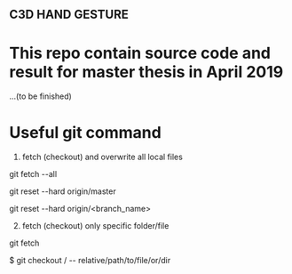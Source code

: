 ## C3D HAND GESTURE
# This repo contain source code and result for master thesis in April 2019

...(to be finished)

# Useful git command
1) fetch (checkout) and overwrite all local files

git fetch --all

git reset --hard origin/master

git reset --hard origin/<branch_name>

2) fetch (checkout) only specific folder/file

git fetch <remote> <branch>
  
$ git checkout <remote>/<branch> -- relative/path/to/file/or/dir
